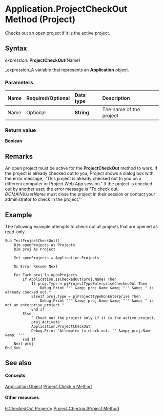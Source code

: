 
# Application.ProjectCheckOut Method (Project)
Checks out an open project if it is the active project.

## Syntax

 _expression_. **ProjectCheckOut**(Name)

 _expression_A variable that represents an  **Application** object.


### Parameters



|**Name**|**Required/Optional**|**Data type**|**Description**|
|:-----|:-----|:-----|:-----|
|Name|Optional| **String**|The name of the project|

### Return value

 **Boolean**


## Remarks

An open project must be active for the  **ProjectCheckOut** method to work. If the project is already checked out to you, Project shows a dialog box with the error message, ''This project is already checked out to you on a different computer or Project Web App session." If the project is checked out by another user, the error message is "To check out, _DOMAIN\UserName_ must close the project in their session or contact your administrator to check in the project."


## Example

The following example attempts to check out all projects that are opened as read-only.


```
Sub TestProjectCheckOut()
    Dim openProjects As Projects
    Dim proj As Project
    
    Set openProjects = Application.Projects
    
    On Error Resume Next
    
    For Each proj In openProjects
        If Application.IsCheckedOut(proj.Name) Then
            If proj.Type = pjProjectTypeEnterpriseCheckedOut Then
                Debug.Print "'" &amp; proj.Name &amp; "'" &amp; " is already checked out."
            ElseIf proj.Type = pjProjectTypeNonEnterprise Then
                Debug.Print "'" &amp; proj.Name &amp; "'" &amp; " is not an enterprise project."
            End If
        Else
            ' Check out the project only if it is the active project.
            proj.Activate
            Application.ProjectCheckOut
            Debug.Print "Attempted to check out: '" &amp; proj.Name &amp; "'"
        End If
    Next proj
End Sub
```


## See also


#### Concepts


 [Application Object](8eb91712-7784-a102-38c0-19bb056c27e9.md)
 [Project.Checkin Method](9620bd94-4b75-5c7e-2993-5018c5bb84e3.md)
#### Other resources


 [IsCheckedOut Property](616f9342-9d9b-dd85-873c-3e40abfec019.md)
 [Project.CheckoutProject Method](7b70a7c6-0f26-27b4-9a2d-b16f828864f3.md)
